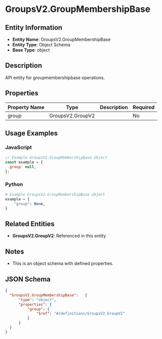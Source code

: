 # GroupsV2.GroupMembershipBase

## Entity Information
- **Entity Name**: GroupsV2.GroupMembershipBase
- **Entity Type**: Object Schema
- **Base Type**: object

## Description
API entity for groupmembershipbase operations.

## Properties

| Property Name | Type | Description | Required |
|---------------|------|-------------|----------|
| group | GroupsV2.GroupV2 |  | No |

## Usage Examples

### JavaScript
```javascript
// Example GroupsV2.GroupMembershipBase object
const example = {
  group: null,
};
```

### Python
```python
# Example GroupsV2.GroupMembershipBase object
example = {
    "group": None,
}
```

## Related Entities
- **GroupsV2.GroupV2**: Referenced in this entity

## Notes
- This is an object schema with defined properties.

## JSON Schema
```json
{
  "GroupsV2.GroupMembershipBase":   {
      "type": "object",
      "properties": {
          "group": {
              "$ref": "#/definitions/GroupsV2.GroupV2"
          }
      }
  }
}
```
